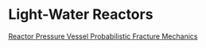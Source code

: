 # Light-Water Reactors

[Reactor Pressure Vessel Probabilistic Fracture Mechanics](lwr/rpv_fracture/index.md)

